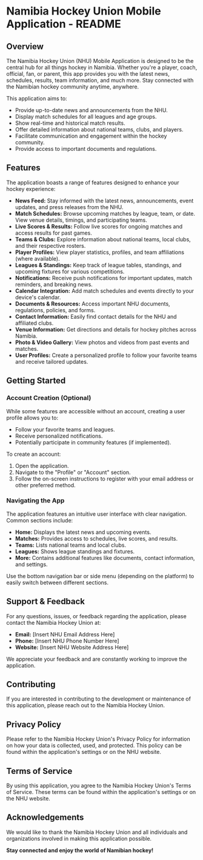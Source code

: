 # Namibia Hockey Union Mobile Application - README

## Overview

The Namibia Hockey Union (NHU) Mobile Application is designed to be the central hub for all things hockey in Namibia. Whether you're a player, coach, official, fan, or parent, this app provides you with the latest news, schedules, results, team information, and much more. Stay connected with the Namibian hockey community anytime, anywhere.

This application aims to:

* Provide up-to-date news and announcements from the NHU.
* Display match schedules for all leagues and age groups.
* Show real-time and historical match results.
* Offer detailed information about national teams, clubs, and players.
* Facilitate communication and engagement within the hockey community.
* Provide access to important documents and regulations.

## Features

The application boasts a range of features designed to enhance your hockey experience:

* **News Feed:** Stay informed with the latest news, announcements, event updates, and press releases from the NHU.
* **Match Schedules:** Browse upcoming matches by league, team, or date. View venue details, timings, and participating teams.
* **Live Scores & Results:** Follow live scores for ongoing matches and access results for past games.
* **Teams & Clubs:** Explore information about national teams, local clubs, and their respective rosters.
* **Player Profiles:** View player statistics, profiles, and team affiliations (where available).
* **Leagues & Standings:** Keep track of league tables, standings, and upcoming fixtures for various competitions.
* **Notifications:** Receive push notifications for important updates, match reminders, and breaking news.
* **Calendar Integration:** Add match schedules and events directly to your device's calendar.
* **Documents & Resources:** Access important NHU documents, regulations, policies, and forms.
* **Contact Information:** Easily find contact details for the NHU and affiliated clubs.
* **Venue Information:** Get directions and details for hockey pitches across Namibia.
* **Photo & Video Gallery:** View photos and videos from past events and matches.
* **User Profiles:** Create a personalized profile to follow your favorite teams and receive tailored updates.

## Getting Started

### Account Creation (Optional)

While some features are accessible without an account, creating a user profile allows you to:

* Follow your favorite teams and leagues.
* Receive personalized notifications.
* Potentially participate in community features (if implemented).

To create an account:

1.  Open the application.
2.  Navigate to the "Profile" or "Account" section.
3.  Follow the on-screen instructions to register with your email address or other preferred method.

### Navigating the App

The application features an intuitive user interface with clear navigation. Common sections include:

* **Home:** Displays the latest news and upcoming events.
* **Matches:** Provides access to schedules, live scores, and results.
* **Teams:** Lists national teams and local clubs.
* **Leagues:** Shows league standings and fixtures.
* **More:** Contains additional features like documents, contact information, and settings.

Use the bottom navigation bar or side menu (depending on the platform) to easily switch between different sections.

## Support & Feedback

For any questions, issues, or feedback regarding the application, please contact the Namibia Hockey Union at:

* **Email:** [Insert NHU Email Address Here]
* **Phone:** [Insert NHU Phone Number Here]
* **Website:** [Insert NHU Website Address Here]

We appreciate your feedback and are constantly working to improve the application.

## Contributing

If you are interested in contributing to the development or maintenance of this application, please reach out to the Namibia Hockey Union.

## Privacy Policy

Please refer to the Namibia Hockey Union's Privacy Policy for information on how your data is collected, used, and protected. This policy can be found within the application's settings or on the NHU website.

## Terms of Service

By using this application, you agree to the Namibia Hockey Union's Terms of Service. These terms can be found within the application's settings or on the NHU website.

## Acknowledgements

We would like to thank the Namibia Hockey Union and all individuals and organizations involved in making this application possible.

**Stay connected and enjoy the world of Namibian hockey!**
